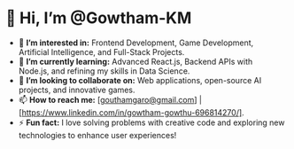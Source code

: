 # 👋 Hi, I’m @Gowtham-KM  

- 👀 **I’m interested in:** Frontend Development, Game Development, Artificial Intelligence, and Full-Stack Projects.  
- 🌱 **I’m currently learning:** Advanced React.js, Backend APIs with Node.js, and refining my skills in Data Science.  
- 💞️ **I’m looking to collaborate on:** Web applications, open-source AI projects, and innovative games.  
- 📫 **How to reach me:** [gouthamgaro@gmail.com] | [https://www.linkedin.com/in/gowtham-gowthu-696814270/].
- ⚡ **Fun fact:** I love solving problems with creative code and exploring new technologies to enhance user experiences!  
